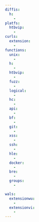 ```yaml
---
diffis:
  h:
    -
platfs:
  htbvip:
    -
curls:
  extension:
    -
functions:
  unix:
    -
  h:
    -
  htbvip:
    -
  fuzz:
    -
  logical:
    -
  hc:
    -
  api:
    -
  bf:
    -
  git:
    -
  xss:
    -
  ssh:
    -
  hle:
    -
  docker:
    -
  bre:
    -
  groups:
    -

wals:
  extensionwu:
    -
  extensionvi:
    -
---
```

